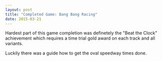 ```yaml
---
layout: post
title: "Completed Game: Bang Bang Racing"
date: 2015-03-21
---
```


Hardest part of this game completion was definetely the "Beat the Clock" achievement which requires a time trial gold award on each track and all variants.

Luckily there was a guide how to get the oval speedway times done.